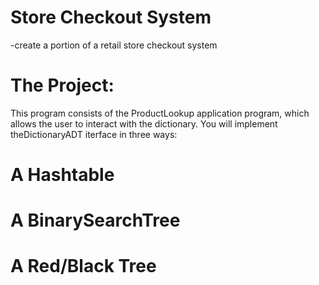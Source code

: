 # Store Checkout System
-create a portion of a retail store checkout system

# The Project:
This program consists of the ProductLookup application program, which allows the user to interact with the dictionary. You will implement theDictionaryADT iterface in three ways:
# A Hashtable
# A BinarySearchTree
#	A Red/Black Tree
